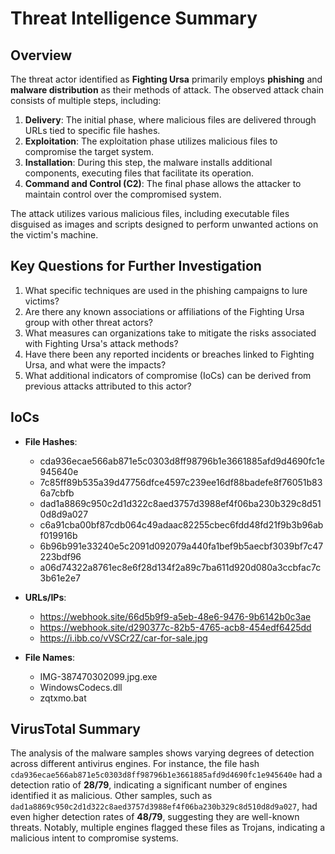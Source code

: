 # Threat Intelligence Summary

## Overview
The threat actor identified as **Fighting Ursa** primarily employs **phishing** and **malware distribution** as their methods of attack. The observed attack chain consists of multiple steps, including: 

1. **Delivery**: The initial phase, where malicious files are delivered through URLs tied to specific file hashes.
2. **Exploitation**: The exploitation phase utilizes malicious files to compromise the target system.
3. **Installation**: During this step, the malware installs additional components, executing files that facilitate its operation.
4. **Command and Control (C2)**: The final phase allows the attacker to maintain control over the compromised system.

The attack utilizes various malicious files, including executable files disguised as images and scripts designed to perform unwanted actions on the victim's machine.

## Key Questions for Further Investigation
1. What specific techniques are used in the phishing campaigns to lure victims?
2. Are there any known associations or affiliations of the Fighting Ursa group with other threat actors?
3. What measures can organizations take to mitigate the risks associated with Fighting Ursa's attack methods?
4. Have there been any reported incidents or breaches linked to Fighting Ursa, and what were the impacts?
5. What additional indicators of compromise (IoCs) can be derived from previous attacks attributed to this actor?

## IoCs
- **File Hashes**: 
  - cda936ecae566ab871e5c0303d8ff98796b1e3661885afd9d4690fc1e945640e
  - 7c85ff89b535a39d47756dfce4597c239ee16df88badefe8f76051b836a7cbfb
  - dad1a8869c950c2d1d322c8aed3757d3988ef4f06ba230b329c8d510d8d9a027
  - c6a91cba00bf87cdb064c49adaac82255cbec6fdd48fd21f9b3b96abf019916b
  - 6b96b991e33240e5c2091d092079a440fa1bef9b5aecbf3039bf7c47223bdf96
  - a06d74322a8761ec8e6f28d134f2a89c7ba611d920d080a3ccbfac7c3b61e2e7

- **URLs/IPs**: 
  - https://webhook.site/66d5b9f9-a5eb-48e6-9476-9b6142b0c3ae
  - https://webhook.site/d290377c-82b5-4765-acb8-454edf6425dd
  - https://i.ibb.co/vVSCr2Z/car-for-sale.jpg

- **File Names**: 
  - IMG-387470302099.jpg.exe
  - WindowsCodecs.dll
  - zqtxmo.bat

## VirusTotal Summary
The analysis of the malware samples shows varying degrees of detection across different antivirus engines. For instance, the file hash `cda936ecae566ab871e5c0303d8ff98796b1e3661885afd9d4690fc1e945640e` had a detection ratio of **28/79**, indicating a significant number of engines identified it as malicious. Other samples, such as `dad1a8869c950c2d1d322c8aed3757d3988ef4f06ba230b329c8d510d8d9a027`, had even higher detection rates of **48/79**, suggesting they are well-known threats. Notably, multiple engines flagged these files as Trojans, indicating a malicious intent to compromise systems.
